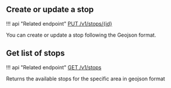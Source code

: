 ## Create or update a stop

!!! api "Related endpoint"
[PUT /v1/stops/{id}](https://app.swaggerhub.com/apis-docs/Shotl-transportation/maas/1.0.0-draft#/Stops/putStop)

You can create or update a stop following the Geojson format.

## Get list of stops

!!! api "Related endpoint"
[GET /v1/stops](https://app.swaggerhub.com/apis-docs/Shotl-transportation/maas/1.0.0-draft#/Stops/getStops)

Returns the available stops for the specific area in geojson format
